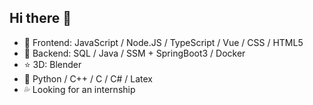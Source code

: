 ## Hi there 👋

- 🤔 Frontend: JavaScript / Node.JS / TypeScript / Vue / CSS / HTML5
- 🤔 Backend: SQL / Java / SSM + SpringBoot3 / Docker
- ⭐ 3D: Blender
- 🤔 Python / C++ / C / C# / Latex
- 💦 Looking for an internship
